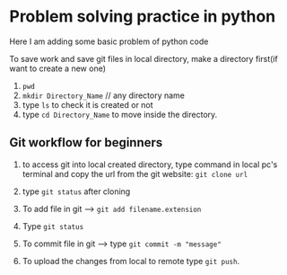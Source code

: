 # Problem solving practice in python

Here I am adding some basic problem of python code

To save work and save git files in local directory, make a directory first(if want to create a new one)
1. `pwd`
2. `mkdir Directory_Name`  // any directory name
3. type `ls` to check it is created or not
4. type `cd Directory_Name` to move inside the directory. 

## Git workflow for beginners

1. to access git into local created directory, type command in local pc's terminal and copy the url from the git website: `git clone url`
1. type `git status` after cloning

1. To add file in git --> `git add filename.extension`

1. Type `git status`

1. To commit file in git --> type `git commit -m "message"`
1. To upload the changes from local to remote type `git push`.
